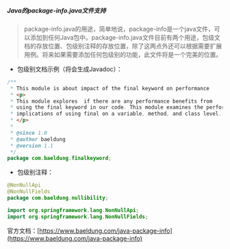 ##### Java的package-info.java文件支持

> package-info.java的用途，简单地说，package-info是一个java文件，可以添加到任何Java包中。package-info.java文件目前有两个用途，包级文档的存放位置、包级别注释的存放位置，除了这两点外还可以根据需要扩展用例。将来如果需要添加任何包级别的功能，此文件将是一个完美的位置。

- 包级别文档示例（将会生成Javadoc）：

```java
/**
 * This module is about impact of the final keyword on performance
 * <p>
 * This module explores  if there are any performance benefits from
 * using the final keyword in our code. This module examines the performance
 * implications of using final on a variable, method, and class level.
 * </p>
 *
 * @since 1.0
 * @author baeldung
 * @version 1.1
 */
package com.baeldung.finalkeyword;
```

- 包级别注释：

```java
@NonNullApi
@NonNullFields
package com.baeldung.nullibility;

import org.springframework.lang.NonNullApi;
import org.springframework.lang.NonNullFields;
```

官方文档：[https://www.baeldung.com/java-package-info](https://www.baeldung.com/java-package-info)